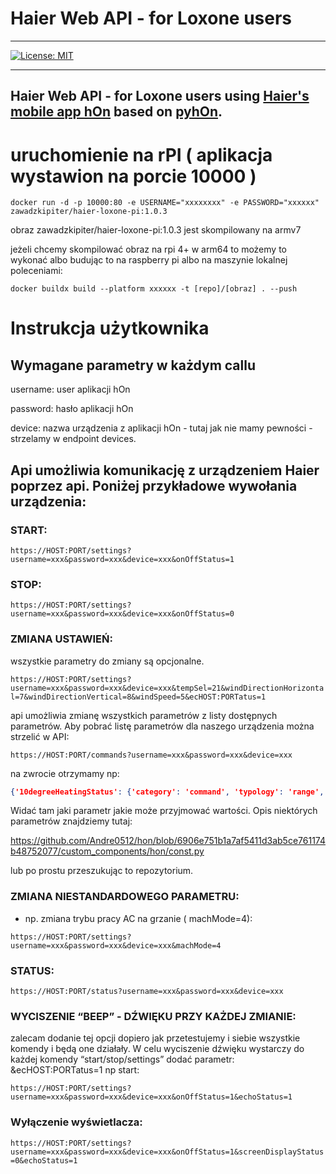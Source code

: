 # Haier Web API - for Loxone users
---
[![License: MIT](https://img.shields.io/badge/License-MIT-yellow.svg)](https://opensource.org/licenses/MIT)

---
Haier Web API - for Loxone users using [Haier's mobile app hOn](https://hon-smarthome.com/) based on [pyhOn](https://github.com/Andre0512/pyhon).
---

# uruchomienie na rPI ( aplikacja wystawion na porcie 10000 ) 

```
docker run -d -p 10000:80 -e USERNAME="xxxxxxxx" -e PASSWORD="xxxxxx" zawadzkipiter/haier-loxone-pi:1.0.3
```

obraz zawadzkipiter/haier-loxone-pi:1.0.3 jest skompilowany na armv7

jeżeli chcemy skompilować obraz na rpi 4+ w arm64 to możemy to wykonać albo budując to na raspberry pi albo na maszynie 
lokalnej poleceniami:
```shell
docker buildx build --platform xxxxxx -t [repo]/[obraz] . --push
```



# Instrukcja użytkownika

## Wymagane parametry w każdym callu
username: user aplikacji hOn

password: hasło aplikacji hOn

device: nazwa urządzenia z aplikacji hOn - tutaj jak nie mamy pewności - strzelamy w endpoint devices.

## Api umożliwia komunikację z urządzeniem Haier poprzez api. Poniżej przykładowe wywołania urządzenia:

### START:
```https://HOST:PORT/settings?username=xxx&password=xxx&device=xxx&onOffStatus=1```

### STOP:
```https://HOST:PORT/settings?username=xxx&password=xxx&device=xxx&onOffStatus=0```

### ZMIANA USTAWIEŃ:
wszystkie parametry do zmiany są opcjonalne.

```https://HOST:PORT/settings?username=xxx&password=xxx&device=xxx&tempSel=21&windDirectionHorizontal=7&windDirectionVertical=8&windSpeed=5&ecHOST:PORTatus=1```

api umożliwia zmianę wszystkich parametrów z listy dostępnych parametrów. Aby pobrać listę parametrów dla naszego urządzenia można strzelić w API:

```https://HOST:PORT/commands?username=xxx&password=xxx&device=xxx```

na zwrocie otrzymamy np:

``` json 
{'10degreeHeatingStatus': {'category': 'command', 'typology': 'range', 'mandatory': 1, 'defaultValue': '0', 'minimumValue': '0', 'maximumValue': '1', 'incrementValue': '1'}, 'ch2oCleaningStatus': {'category': 'command', 'typology': 'fixed', 'mandatory': 1, 'fixedValue': '0'}, 'cleaningTimeStatus': {'category': 'command', 'typology': 'fixed', 'mandatory': 1, 'fixedValue': '0'}, 'ecHOST:PORTatus': {'category': 'command', 'typology': 'range', 'mandatory': 1, 'defaultValue': '0', 'minimumValue': '0', 'maximumValue': '1', 'incrementValue': '1'}, 'electricHeatingStatus': {'category': 'command', 'typology': 'fixed', 'mandatory': 1, 'fixedValue': '0'}, 'energySavePeriod': {'category': 'command', 'typology': 'fixed', 'mandatory': 1, 'fixedValue': '15'}, 'energySavingStatus': {'category': 'command', 'typology': 'fixed', 'mandatory': 1, 'fixedValue': '0'}, 'filterChangeStatusCloud': {'category': 'command', 'typology': 'fixed', 'mandatory': 1, 'fixedValue': '0'}, 'freshAirStatus': {'category': 'command', 'typology': 'fixed', 'mandatory': 1, 'fixedValue': '0'}, 'halfDegreeSettingStatus': {'category': 'command', 'typology': 'fixed', 'mandatory': 1, 'fixedValue': '0'}, 'healthMode': {'category': 'command', 'typology': 'range', 'mandatory': 1, 'defaultValue': '0', 'minimumValue': '0', 'maximumValue': '1', 'incrementValue': '1'}, 'heatAccumulationStatus': {'category': 'command', 'typology': 'fixed', 'mandatory': 1, 'fixedValue': '0'}, 'humanSensingStatus': {'category': 'command', 'typology': 'range', 'mandatory': 1, 'defaultValue': '0', 'minimumValue': '0', 'maximumValue': '3', 'incrementValue': '1'}, 'humidificationStatus': {'category': 'command', 'typology': 'fixed', 'mandatory': 1, 'fixedValue': '0'}, 'humiditySel': {'category': 'command', 'typology': 'fixed', 'mandatory': 1, 'fixedValue': '30'}, 'intelligenceStatus': {'category': 'command', 'typology': 'fixed', 'mandatory': 1, 'fixedValue': '0'}, 'lightStatus': {'category': 'command', 'typology': 'fixed', 'mandatory': 1, 'fixedValue': '0'}, 'lockStatus': {'category': 'command', 'typology': 'fixed', 'mandatory': 1, 'fixedValue': '0'}, 'machMode': {'category': 'command', 'typology': 'enum', 'mandatory': 1, 'defaultValue': '0', 'enumValues': [0, 1, 2, 4, 6]}, 'muteStatus': {'category': 'command', 'typology': 'range', 'mandatory': 1, 'defaultValue': '0', 'minimumValue': '0', 'maximumValue': '1', 'incrementValue': '1'}, 'onOffStatus': {'category': 'command', 'typology': 'fixed', 'mandatory': 1, 'fixedValue': '1'}, 'operationName': {'category': 'command', 'typology': 'fixed', 'mandatory': 1, 'fixedValue': 'grSetDAC'}, 'pm2p5CleaningStatus': {'category': 'command', 'typology': 'fixed', 'mandatory': 1, 'fixedValue': '0'}, 'pmvStatus': {'category': 'command', 'typology': 'fixed', 'mandatory': 1, 'fixedValue': '0'}, 'rapidMode': {'category': 'command', 'typology': 'range', 'mandatory': 1, 'defaultValue': '0', 'minimumValue': '0', 'maximumValue': '1', 'incrementValue': '1'}, 'screenDisplayStatus': {'category': 'command', 'typology': 'range', 'mandatory': 1, 'defaultValue': '1', 'minimumValue': '0', 'maximumValue': '1', 'incrementValue': '1'}, 'selfCleaning56Status': {'category': 'command', 'typology': 'range', 'mandatory': 1, 'defaultValue': '0', 'minimumValue': '0', 'maximumValue': '1', 'incrementValue': '1'}, 'selfCleaningStatus': {'category': 'command', 'typology': 'range', 'mandatory': 1, 'defaultValue': '0', 'minimumValue': '0', 'maximumValue': '1', 'incrementValue': '1'}, 'silentSleepStatus': {'category': 'command', 'typology': 'range', 'mandatory': 1, 'defaultValue': '0', 'minimumValue': '0', 'maximumValue': '1', 'incrementValue': '1'}, 'specialMode': {'category': 'command', 'typology': 'fixed', 'mandatory': 1, 'fixedValue': '0'}, 'tempSel': {'category': 'command', 'typology': 'range', 'mandatory': 1, 'defaultValue': '22', 'minimumValue': '16', 'maximumValue': '30', 'incrementValue': '1'}, 'tempUnit': {'category': 'command', 'typology': 'fixed', 'mandatory': 1, 'fixedValue': '0'}, 'voiceSignStatus': {'category': 'command', 'typology': 'fixed', 'mandatory': 1, 'fixedValue': '0'}, 'voiceStatus': {'category': 'command', 'typology': 'fixed', 'mandatory': 1, 'fixedValue': '0'}, 'windDirectionHorizontal': {'category': 'command', 'typology': 'enum', 'mandatory': 1, 'defaultValue': '0', 'enumValues': [0, 3, 4, 5, 6, 7]}, 'windDirectionVertical': {'category': 'command', 'typology': 'enum', 'mandatory': 1, 'defaultValue': '5', 'enumValues': [2, 4, 5, 6, 7, 8]}, 'windSensingStatus': {'category': 'command', 'typology': 'fixed', 'mandatory': 1, 'fixedValue': '0'}, 'windSpeed': {'category': 'command', 'typology': 'enum', 'mandatory': 1, 'defaultValue': '5', 'enumValues': [1, 2, 3, 5]}}
```

Widać tam jaki parametr jakie może przyjmować wartości. Opis niektórych parametrów znajdziemy tutaj:


<https://github.com/Andre0512/hon/blob/6906e751b1a7af5411d3ab5ce761174b48752077/custom_components/hon/const.py>

lub po prostu przeszukując to repozytorium.


### ZMIANA NIESTANDARDOWEGO PARAMETRU:
 - np. zmiana trybu pracy AC na grzanie ( machMode=4):

```https://HOST:PORT/settings?username=xxx&password=xxx&device=xxx&machMode=4```


### STATUS:
```https://HOST:PORT/status?username=xxx&password=xxx&device=xxx```


### WYCISZENIE “BEEP” - DŹWIĘKU PRZY KAŻDEJ ZMIANIE:
zalecam dodanie tej opcji dopiero jak przetestujemy i siebie wszystkie komendy i będą one działały. W celu wyciszenie dźwięku wystarczy do każdej komendy “start/stop/settings” dodać parametr: &ecHOST:PORTatus=1 np start:

```https://HOST:PORT/settings?username=xxx&password=xxx&device=xxx&onOffStatus=1&echoStatus=1```


### Wyłączenie wyświetlacza:
```https://HOST:PORT/settings?username=xxx&password=xxx&device=xxx&onOffStatus=1&screenDisplayStatus=0&echoStatus=1```
